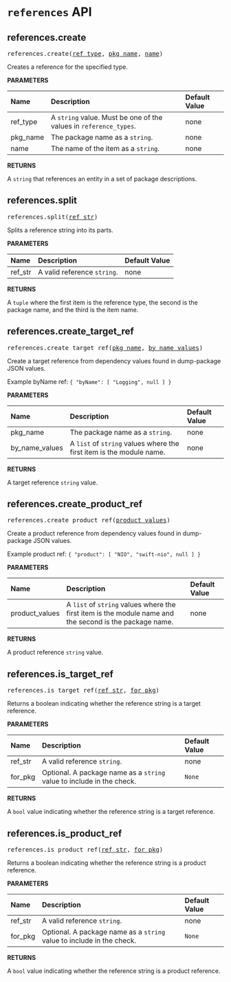 <!-- Generated with Stardoc, Do Not Edit! -->
# `references` API


<a id="#references.create"></a>

## references.create

<pre>
references.create(<a href="#references.create-ref_type">ref_type</a>, <a href="#references.create-pkg_name">pkg_name</a>, <a href="#references.create-name">name</a>)
</pre>

Creates a reference for the specified type.

**PARAMETERS**


| Name  | Description | Default Value |
| :------------- | :------------- | :------------- |
| <a id="references.create-ref_type"></a>ref_type |  A <code>string</code> value. Must be one of the values in <code>reference_types</code>.   |  none |
| <a id="references.create-pkg_name"></a>pkg_name |  The package name as a <code>string</code>.   |  none |
| <a id="references.create-name"></a>name |  The name of the item as a <code>string</code>.   |  none |

**RETURNS**

A `string` that references an entity in a set of package descriptions.


<a id="#references.split"></a>

## references.split

<pre>
references.split(<a href="#references.split-ref_str">ref_str</a>)
</pre>

Splits a reference string into its parts.

**PARAMETERS**


| Name  | Description | Default Value |
| :------------- | :------------- | :------------- |
| <a id="references.split-ref_str"></a>ref_str |  A valid reference <code>string</code>.   |  none |

**RETURNS**

A `tuple` where the first item is the reference type, the second is
  the package name, and the third is the item name.


<a id="#references.create_target_ref"></a>

## references.create_target_ref

<pre>
references.create_target_ref(<a href="#references.create_target_ref-pkg_name">pkg_name</a>, <a href="#references.create_target_ref-by_name_values">by_name_values</a>)
</pre>

Create a target reference from dependency values found in dump-package JSON values.

Example byName ref:
`{ "byName": [ "Logging", null ] }`


**PARAMETERS**


| Name  | Description | Default Value |
| :------------- | :------------- | :------------- |
| <a id="references.create_target_ref-pkg_name"></a>pkg_name |  The package name as a <code>string</code>.   |  none |
| <a id="references.create_target_ref-by_name_values"></a>by_name_values |  A <code>list</code> of <code>string</code> values where the first item is the module name.   |  none |

**RETURNS**

A target reference `string` value.


<a id="#references.create_product_ref"></a>

## references.create_product_ref

<pre>
references.create_product_ref(<a href="#references.create_product_ref-product_values">product_values</a>)
</pre>

Create a product reference from dependency values found in dump-package JSON values.

Example product ref:
`{ "product": [ "NIO", "swift-nio", null ] }`


**PARAMETERS**


| Name  | Description | Default Value |
| :------------- | :------------- | :------------- |
| <a id="references.create_product_ref-product_values"></a>product_values |  A <code>list</code> of <code>string</code> values where the first item is the module name and the second is the package name.   |  none |

**RETURNS**

A product reference `string` value.


<a id="#references.is_target_ref"></a>

## references.is_target_ref

<pre>
references.is_target_ref(<a href="#references.is_target_ref-ref_str">ref_str</a>, <a href="#references.is_target_ref-for_pkg">for_pkg</a>)
</pre>

Returns a boolean indicating whether the reference string is a target reference.

**PARAMETERS**


| Name  | Description | Default Value |
| :------------- | :------------- | :------------- |
| <a id="references.is_target_ref-ref_str"></a>ref_str |  A valid reference <code>string</code>.   |  none |
| <a id="references.is_target_ref-for_pkg"></a>for_pkg |  Optional. A package name as a <code>string</code> value to include in the check.   |  <code>None</code> |

**RETURNS**

A `bool` value indicating whether the reference string is a target
  reference.


<a id="#references.is_product_ref"></a>

## references.is_product_ref

<pre>
references.is_product_ref(<a href="#references.is_product_ref-ref_str">ref_str</a>, <a href="#references.is_product_ref-for_pkg">for_pkg</a>)
</pre>

Returns a boolean indicating whether the reference string is a product reference.

**PARAMETERS**


| Name  | Description | Default Value |
| :------------- | :------------- | :------------- |
| <a id="references.is_product_ref-ref_str"></a>ref_str |  A valid reference <code>string</code>.   |  none |
| <a id="references.is_product_ref-for_pkg"></a>for_pkg |  Optional. A package name as a <code>string</code> value to include in the check.   |  <code>None</code> |

**RETURNS**

A `bool` value indicating whether the reference string is a product
  reference.


